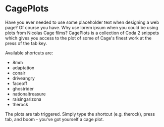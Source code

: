 CagePlots
=========

Have you ever needed to use some placeholder text when designing a web page? Of course you have. Why use lorem ipsum when you could be using plots from Nicolas Cage films? CagePlots is a collection of Coda 2 snippets which gives you access to the plot of some of Cage's finest work at the press of the tab key. 

Available shortcuts are:

- 8mm
- adaptation
- conair
- driveangry
- faceoff
- ghostrider
- nationaltreasure
- raisingarizona
- therock

The plots are tab triggered. Simply type the shortcut (e.g. therock), press tab, and boom - you've got yourself a cage plot. 
